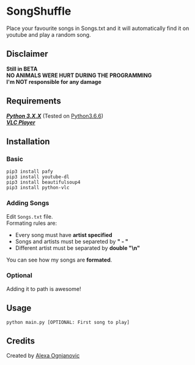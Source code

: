 # SongShuffle
Place your favourite songs in Songs.txt and it will automatically find it on youtube and play a random song.
## Disclaimer
**Still in BETA**<br/>
**NO ANIMALS WERE HURT DURING THE PROGRAMMING**<br/>
**I'm NOT responsible for any damage**
## Requirements
_**[Python 3.X.X](https://www.python.org/downloads/release/python-372/)**_ (Tested on [Python3.6.6](https://www.python.org/downloads/release/python-366/))<br />
_**[VLC Player](https://www.videolan.org/vlc/download-windows.html)**_
## Installation
### Basic
```
pip3 install pafy
pip3 install youtube-dl
pip3 install beautifulsoup4
pip3 install python-vlc
```
### Adding Songs
Edit `Songs.txt` file.<br/>
Formating rules are:
- Every song must have **artist specified**
- Songs and artists must be separeted by **" - "**
- Different artist must be separated by **double "\n"**<br/>

You can see how my songs are **formated**.
### Optional
Adding it to path is awesome!

## Usage
```python main.py [OPTIONAL: First song to play]```
## Credits
Created by [Alexa Ognjanovic](https://www.github.com/proalexa/)
